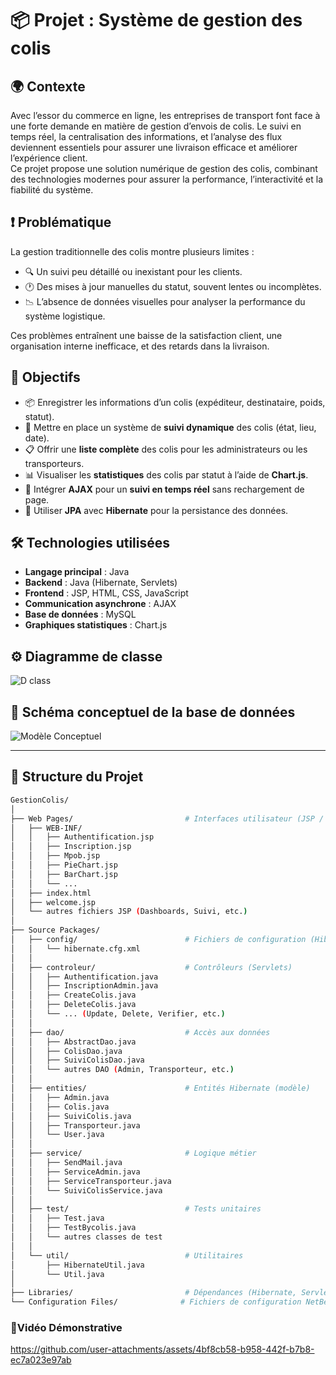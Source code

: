 # 📦 Projet : Système de gestion des colis

## 🌍 Contexte  
Avec l’essor du commerce en ligne, les entreprises de transport font face à une forte demande en matière de gestion d’envois de colis. Le suivi en temps réel, la centralisation des informations, et l’analyse des flux deviennent essentiels pour assurer une livraison efficace et améliorer l’expérience client.  
Ce projet propose une solution numérique de gestion des colis, combinant des technologies modernes pour assurer la performance, l’interactivité et la fiabilité du système.

## ❗ Problématique  
La gestion traditionnelle des colis montre plusieurs limites :

- 🔍 Un suivi peu détaillé ou inexistant pour les clients.
- 🕐 Des mises à jour manuelles du statut, souvent lentes ou incomplètes.
- 📉 L’absence de données visuelles pour analyser la performance du système logistique.

Ces problèmes entraînent une baisse de la satisfaction client, une organisation interne inefficace, et des retards dans la livraison.

## 🎯 Objectifs  

- 📦 Enregistrer les informations d’un colis (expéditeur, destinataire, poids, statut).
- 📍 Mettre en place un système de **suivi dynamique** des colis (état, lieu, date).
- 📋 Offrir une **liste complète** des colis pour les administrateurs ou les transporteurs.
- 📊 Visualiser les **statistiques** des colis par statut à l’aide de **Chart.js**.
- 🔄 Intégrer **AJAX** pour un **suivi en temps réel** sans rechargement de page.
- 🧩 Utiliser **JPA** avec **Hibernate** pour la persistance des données.

## 🛠️ Technologies utilisées  

- **Langage principal** : Java  
- **Backend** : Java (Hibernate, Servlets)
- **Frontend** : JSP, HTML, CSS, JavaScript  
- **Communication asynchrone** : AJAX  
- **Base de données** : MySQL  
- **Graphiques statistiques** : Chart.js  

## ⚙️ Diagramme de classe
![D class](https://github.com/user-attachments/assets/ca3dbce2-e7ac-4c84-9f13-f2c0934132fb)

## 🧩 Schéma conceptuel de la base de données  
![Modèle Conceptuel](https://github.com/user-attachments/assets/68770591-cd7c-477f-91aa-eebb976d16c8)


---
<!--
## 🧪 Phases de test et validation  

### 🏗️ Génération des tables  
![Création Tables 1](https://github.com/user-attachments/assets/ee46b019-b2bc-4891-a53a-47d37f0e971a)  
![Création Tables 2](https://github.com/user-attachments/assets/8a5bc893-b585-4f5f-8fd0-c040da949e33)

---

### 📝 Ajout des données d’exemple  
![Insertion Données](https://github.com/user-attachments/assets/3aff43d1-8d96-49a8-86d0-164378e59d7c)

---

### 🔍 Opérations de filtrage  
![Filtrage](https://github.com/user-attachments/assets/4d57f410-15a8-432b-a845-c0e58deb59e2)

-->

## 📌 Structure du Projet  

```bash
GestionColis/
│
├── Web Pages/                         # Interfaces utilisateur (JSP / HTML)
│   ├── WEB-INF/
│   │   ├── Authentification.jsp
│   │   ├── Inscription.jsp
│   │   ├── Mpob.jsp
│   │   ├── PieChart.jsp
│   │   ├── BarChart.jsp
│   │   └── ...
│   ├── index.html
│   ├── welcome.jsp
│   └── autres fichiers JSP (Dashboards, Suivi, etc.)
│
├── Source Packages/
│   ├── config/                        # Fichiers de configuration (Hibernate)
│   │   └── hibernate.cfg.xml
│   │
│   ├── controleur/                    # Contrôleurs (Servlets)
│   │   ├── Authentification.java
│   │   ├── InscriptionAdmin.java
│   │   ├── CreateColis.java
│   │   ├── DeleteColis.java
│   │   └── ... (Update, Delete, Verifier, etc.)
│   │
│   ├── dao/                           # Accès aux données
│   │   ├── AbstractDao.java
│   │   ├── ColisDao.java
│   │   ├── SuiviColisDao.java
│   │   └── autres DAO (Admin, Transporteur, etc.)
│   │
│   ├── entities/                      # Entités Hibernate (modèle)
│   │   ├── Admin.java
│   │   ├── Colis.java
│   │   ├── SuiviColis.java
│   │   ├── Transporteur.java
│   │   └── User.java
│   │
│   ├── service/                       # Logique métier
│   │   ├── SendMail.java
│   │   ├── ServiceAdmin.java
│   │   ├── ServiceTransporteur.java
│   │   └── SuiviColisService.java
│   │
│   ├── test/                          # Tests unitaires
│   │   ├── Test.java
│   │   ├── TestBycolis.java
│   │   └── autres classes de test
│   │
│   └── util/                          # Utilitaires
│       ├── HibernateUtil.java
│       └── Util.java
│
├── Libraries/                         # Dépendances (Hibernate, Servlet, etc.)
└── Configuration Files/              # Fichiers de configuration NetBeans

```


### 📌Vidéo Démonstrative
https://github.com/user-attachments/assets/4bf8cb58-b958-442f-b7b8-ec7a023e97ab


